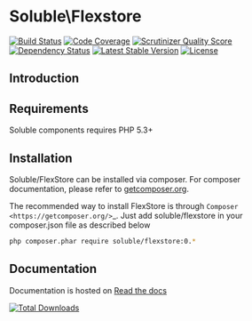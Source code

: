 # Soluble\Flexstore

[![Build Status](https://travis-ci.org/belgattitude/solublecomponents.png?branch=master)](https://travis-ci.org/belgattitude/solublecomponents)
[![Code Coverage](https://scrutinizer-ci.com/g/belgattitude/solublecomponents/badges/coverage.png?s=aaa552f6313a3a50145f0e87b252c84677c22aa9)](https://scrutinizer-ci.com/g/belgattitude/solublecomponents/)
[![Scrutinizer Quality Score](https://scrutinizer-ci.com/g/belgattitude/solublecomponents/badges/quality-score.png?s=6f3ab91f916bf642f248e82c29857f94cb50bb33)](https://scrutinizer-ci.com/g/belgattitude/solublecomponents/)
[![Dependency Status](https://www.versioneye.com/user/projects/52cc2674ec137549700001f3/badge.png)](https://www.versioneye.com/user/projects/52cc2674ec137549700001f3)
[![Latest Stable Version](https://poser.pugx.org/soluble/flexstore/v/stable.svg)](https://packagist.org/packages/soluble/flexstore)
[![License](https://poser.pugx.org/soluble/soluble/flexstore/license.png)](https://packagist.org/packages/soluble/flexstore)

## Introduction

## Requirements

Soluble components requires PHP 5.3+

## Installation

Soluble/FlexStore can be installed via composer. For composer documentation, please refer to
[getcomposer.org](http://getcomposer.org/).


The recommended way to install FlexStore is through `Composer <https://getcomposer.org/>`_.
Just add soluble/flexstore in your composer.json file as described below

```sh
php composer.phar require soluble/flexstore:0.*
```


## Documentation

Documentation is hosted on [Read the docs](http://soluble.readthedocs.org)


[![Total Downloads](https://poser.pugx.org/soluble/soluble/flexstore/downloads.png)](https://packagist.org/packages/soluble/flexstore)